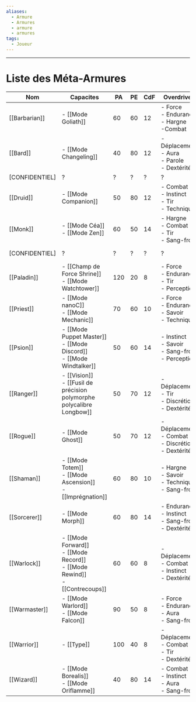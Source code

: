 ```yaml
---
aliases:
  - Armure
  - Armures
  - armure
  - armures
tags:
  - Joueur
---
```

___
# Liste des Méta-Armures

| Nom            | Capacites                                                                            | PA  | PE  | CdF | Overdrives                                                  | Sources         |
| -------------- | ------------------------------------------------------------------------------------ | --- | --- | --- | ----------------------------------------------------------- | --------------- |
| [[Barbarian]]  | - [[Mode Goliath]]                                                                   | 60  | 60  | 12  | - Force<br/>- Endurance<br/>- Hargne<br/>-Combat            | Livre de Base   |
| [[Bard]]       | - [[Mode Changeling]]                                                                | 40  | 80  | 12  | - Déplacement<br/>- Aura<br/>- Parole<br/>- Dextérité       | Livre de Base   |
| [CONFIDENTIEL] | ?                                                                                    | ?   | ?   | ?   | ?                                                           | Atlas           |
| [[Druid]]      | - [[Mode Companion]]                                                                 | 50  | 80  | 12  | - Combat<br/>- Instinct<br/>- Tir<br/>- Technique           | Codex v1.5      |
| [[Monk]]       | - [[Mode Céa]]<br/>- [[Mode Zen]]                                                    | 60  | 50  | 14  | - Hargne<br/>- Combat<br/>- Tir<br/>- Sang-froid            | Supplement 2038 |
| [CONFIDENTIEL] | ?                                                                                    | ?   | ?   | ?   | ?                                                           | Suplement 2038  |
| [[Paladin]]    | - [[Champ de Force Shrine]]<br/>- [[Mode Watchtower]]                                | 120 | 20  | 8   | - Force<br/>- Endurance<br/>- Tir<br/>- Perception          | Livre de Base   |
| [[Priest]]     | - [[Mode nanoC]]<br/>- [[Mode Mechanic]]                                             | 70  | 60  | 10  | - Force<br/>- Endurance<br/>- Savoir<br/>- Technique        | Livre de Base   |
| [[Psion]]      | - [[Mode Puppet Master]]<br/>- [[Mode Discord]]<br/>- [[Mode Windtalker]]            | 50  | 60  | 14  | - Instinct<br/>- Savoir<br/>- Sang-froid<br/>- Perception   | Supplement 2038 |
| [[Ranger]]     | - [[Vision]]<br/>- [[Fusil de précision polymorphe polycalibre Longbow]]             | 50  | 70  | 12  | - Déplacement<br/>- Tir<br/>- Discrétion<br/>- Dextérité    | Livre de Base   |
| [[Rogue]]      | - [[Mode Ghost]]                                                                     | 50  | 70  | 12  | - Déplacement<br/>- Combat<br/>- Discrétion<br/>- Dextérité | Livre de Base   |
| [[Shaman]]     | - [[Mode Totem]]<br/>- [[Mode Ascension]]<br/>- [[Imprégnation]]                     | 60  | 80  | 10  | - Hargne<br/>- Savoir<br/>- Technique<br/>- Sang-froid      | Atlas           |
| [[Sorcerer]]   | - [[Mode Morph]]                                                                     | 60  | 80  | 14  | - Endurance<br/>- Instinct<br/>- Sang-froid<br/>- Dextérité | Supplement 2038 |
| [[Warlock]]    | - [[Mode Forward]]<br/>- [[Mode Record]]<br/>- [[Mode Rewind]]<br/>- [[Contrecoups]] | 60  | 60  | 8   | - Déplacement<br/>- Combat<br/>- Instinct<br/>- Dextérité   | Atlas           |
| [[Warmaster]]  | - [[Mode Warlord]]<br/>- [[Mode Falcon]]                                             | 90  | 50  | 8   | - Force<br/>- Endurance<br/>- Aura<br/>- Sang-froid         | Livre de Base   |
| [[Warrior]]    | - [[Type]]                                                                           | 100 | 40  | 8   | - Déplacement<br/>- Combat<br/>- Tir<br/>- Dextérité        | Livre de Base   |
| [[Wizard]]     | - [[Mode Borealis]]<br/>- [[Mode Oriflamme]]                                         | 40  | 80  | 14  | - Combat<br/>- Instinct<br/>- Aura<br/>- Sang-froid         | Livre de Base   |
